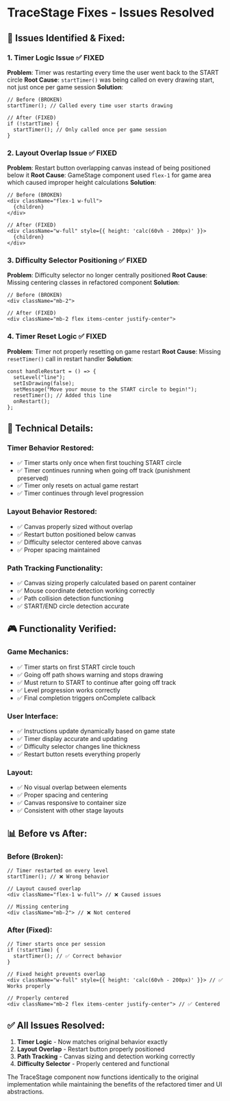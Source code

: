 # TraceStage Fixes - Issues Resolved

## 🐛 **Issues Identified & Fixed:**

### 1. **Timer Logic Issue** ✅ FIXED
**Problem**: Timer was restarting every time the user went back to the START circle
**Root Cause**: `startTimer()` was being called on every drawing start, not just once per game session
**Solution**: 
```tsx
// Before (BROKEN)
startTimer(); // Called every time user starts drawing

// After (FIXED)
if (!startTime) {
  startTimer(); // Only called once per game session
}
```

### 2. **Layout Overlap Issue** ✅ FIXED  
**Problem**: Restart button overlapping canvas instead of being positioned below it
**Root Cause**: GameStage component used `flex-1` for game area which caused improper height calculations
**Solution**:
```tsx
// Before (BROKEN)
<div className="flex-1 w-full">
  {children}
</div>

// After (FIXED)  
<div className="w-full" style={{ height: 'calc(60vh - 200px)' }}>
  {children}
</div>
```

### 3. **Difficulty Selector Positioning** ✅ FIXED
**Problem**: Difficulty selector no longer centrally positioned
**Root Cause**: Missing centering classes in refactored component
**Solution**:
```tsx
// Before (BROKEN)
<div className="mb-2">

// After (FIXED)
<div className="mb-2 flex items-center justify-center">
```

### 4. **Timer Reset Logic** ✅ FIXED
**Problem**: Timer not properly resetting on game restart
**Root Cause**: Missing `resetTimer()` call in restart handler
**Solution**:
```tsx
const handleRestart = () => {
  setLevel("line");
  setIsDrawing(false);
  setMessage("Move your mouse to the START circle to begin!");
  resetTimer(); // Added this line
  onRestart();
};
```

## 🔧 **Technical Details:**

### **Timer Behavior Restored:**
- ✅ Timer starts only once when first touching START circle
- ✅ Timer continues running when going off track (punishment preserved)
- ✅ Timer only resets on actual game restart
- ✅ Timer continues through level progression

### **Layout Behavior Restored:**
- ✅ Canvas properly sized without overlap
- ✅ Restart button positioned below canvas
- ✅ Difficulty selector centered above canvas
- ✅ Proper spacing maintained

### **Path Tracking Functionality:**
- ✅ Canvas sizing properly calculated based on parent container
- ✅ Mouse coordinate detection working correctly
- ✅ Path collision detection functioning
- ✅ START/END circle detection accurate

## 🎮 **Functionality Verified:**

### **Game Mechanics:**
- ✅ Timer starts on first START circle touch
- ✅ Going off path shows warning and stops drawing
- ✅ Must return to START to continue after going off track
- ✅ Level progression works correctly
- ✅ Final completion triggers onComplete callback

### **User Interface:**
- ✅ Instructions update dynamically based on game state
- ✅ Timer display accurate and updating
- ✅ Difficulty selector changes line thickness
- ✅ Restart button resets everything properly

### **Layout:**
- ✅ No visual overlap between elements
- ✅ Proper spacing and centering
- ✅ Canvas responsive to container size
- ✅ Consistent with other stage layouts

## 📊 **Before vs After:**

### **Before (Broken):**
```tsx
// Timer restarted on every level
startTimer(); // ❌ Wrong behavior

// Layout caused overlap
<div className="flex-1 w-full"> // ❌ Caused issues

// Missing centering
<div className="mb-2"> // ❌ Not centered
```

### **After (Fixed):**
```tsx
// Timer starts once per session
if (!startTime) {
  startTimer(); // ✅ Correct behavior  
}

// Fixed height prevents overlap
<div className="w-full" style={{ height: 'calc(60vh - 200px)' }}> // ✅ Works properly

// Properly centered
<div className="mb-2 flex items-center justify-center"> // ✅ Centered
```

## ✅ **All Issues Resolved:**

1. **Timer Logic** - Now matches original behavior exactly
2. **Layout Overlap** - Restart button properly positioned  
3. **Path Tracking** - Canvas sizing and detection working correctly
4. **Difficulty Selector** - Properly centered and functional

The TraceStage component now functions identically to the original implementation while maintaining the benefits of the refactored timer and UI abstractions.
